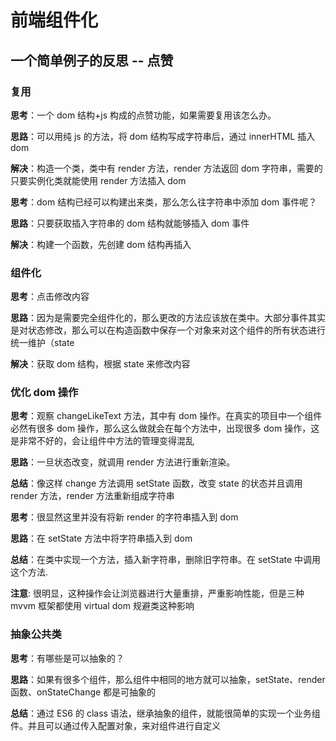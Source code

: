 # 前端组件化

## 一个简单例子的反思 -- 点赞

### 复用

**思考**：一个 dom 结构+js 构成的点赞功能，如果需要复用该怎么办。

**思路**：可以用纯 js 的方法，将 dom 结构写成字符串后，通过 innerHTML 插入 dom

**解决**：构造一个类，类中有 render 方法，render 方法返回 dom 字符串，需要的只要实例化类就能使用 render 方法插入 dom

**思考**：dom 结构已经可以构建出来类，那么怎么往字符串中添加 dom 事件呢？

**思路**：只要获取插入字符串的 dom 结构就能够插入 dom 事件

**解决**：构建一个函数，先创建 dom 结构再插入

### 组件化

**思考**：点击修改内容

**思路**：因为是需要完全组件化的，那么更改的方法应该放在类中。大部分事件其实是对状态修改，那么可以在构造函数中保存一个对象来对这个组件的所有状态进行统一维护（state

**解决**：获取 dom 结构，根据 state 来修改内容

### 优化 dom 操作

**思考**：观察 changeLikeText 方法，其中有 dom 操作。在真实的项目中一个组件必然有很多 dom 操作，那么这么做就会在每个方法中，出现很多 dom 操作，这是非常不好的，会让组件中方法的管理变得混乱

**思路**：一旦状态改变，就调用 render 方法进行重新渲染。

**总结**：像这样 change 方法调用 setState 函数，改变 state 的状态并且调用 render 方法，render 方法重新组成字符串

**思考**：很显然这里并没有将新 render 的字符串插入到 dom

**思路**：在 setState 方法中将字符串插入到 dom

**总结**：在类中实现一个方法，插入新字符串，删除旧字符串。在 setState 中调用这个方法.

**注意**: 很明显，这种操作会让浏览器进行大量重排，严重影响性能，但是三种 mvvm 框架都使用 virtual dom 规避类这种影响

### 抽象公共类

**思考**：有哪些是可以抽象的？

**思路**：如果有很多个组件，那么组件中相同的地方就可以抽象，setState、render 函数、onStateChange 都是可抽象的

**总结**：通过 ES6 的 class 语法，继承抽象的组件，就能很简单的实现一个业务组件。并且可以通过传入配置对象，来对组件进行自定义
